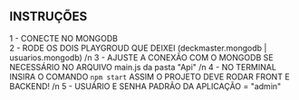 ## INSTRUÇÕES
1 - CONECTE NO MONGODB <br>
2 - RODE OS DOIS PLAYGROUD QUE DEIXEI (deckmaster.mongodb | usuarios.mongodb) /n
3 - AJUSTE A CONEXÃO COM O MONGODB SE NECESSÁRIO NO ARQUIVO main.js da pasta "Api" /n
4 - NO TERMINAL INSIRA O COMANDO `npm start` ASSIM O PROJETO DEVE RODAR FRONT E BACKEND! /n
5 - USUÁRIO E SENHA PADRÃO DA APLICAÇÃO = "admin"

